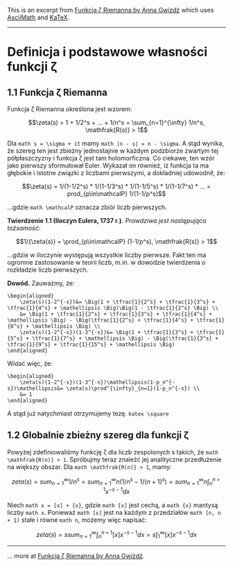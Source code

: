 This is an excerpt from [Funkcja ζ Riemanna by Anna Gwiżdż](http://gamma.im.uj.edu.pl/~blocki/pmd/pm-gwizdz.pdf) which uses [AsciiMath](http://asciimath.org/) and [KaTeX](https://khan.github.io/KaTeX/).

---

# Definicja i podstawowe własności funkcji ζ

## 1.1 Funkcja ζ Riemanna

Funkcja ζ Riemanna określona jest wzorem:

```math
\zeta(s) = 1 + 1/2^s + ... + 1/n^s = \sum_{n=1}^{\infty} 1/n^s, \mathfrak{R(s)} > 1
```

Dla `math s = \sigma + it` mamy `math |n - s| = n - \sigma`. A stąd wynika, że szereg ten jest zbieżny jednostajnie w każdym podzbiorze zwartym tej półpłaszczyzny i funkcja ζ jest tam holomorficzna. Co ciekawe, ten wzór jako pierwszy sformułował Euler. Wykazał on również, iż funkcja ta ma głębokie i istotne związki z liczbami pierwszymi, a dokładniej udowodnił, że:

```math
\zeta(s) = 1/(1-1/2^s) * 1/(1-1/3^s) * 1/(1-1/5^s) * 1/(1-1/7^s) * ... = prod_{p\in\mathcalP} 1/(1-1/p^s)
```

...gdzie `math \mathcalP` oznacza zbiór liczb pierwszych.

**Twierdzenie 1.1 (Iloczyn Eulera, 1737 r.).** *Prawdziwa jest następująca tożsamość*:

```math
1/{\zeta(s)} = \prod_{p\in\mathcalP} (1-1/p^s), \mathfrak{R(s)} > 1
```

...gdzie w iloczynie występują wszystkie liczby pierwsze. Fakt ten ma ogromne zastosowanie w teorii liczb, m.in. w dowodzie twierdzenia o rozkładzie liczb pierwszych.

**Dowód.** Zauważmy, że:

```katex
\begin{aligned}
    \zeta(s)(1-2^{-s})&= \Big(1 + \tfrac{1}{2^s} + \tfrac{1}{3^s} + \tfrac{1}{4^s} + \mathellipsis \Big)\Big(1 - \tfrac{1}{2^s} \Big) \\
	&= \Big(1 + \tfrac{1}{2^s} + \tfrac{1}{3^s} + \tfrac{1}{4^s} + \mathellipsis \Big) - \Big(\tfrac{1}{2^s} + \tfrac{1}{4^s} + \tfrac{1}{6^s} + \mathellipsis \Big) \\
	\zeta(s)(1-2^{-s})(1-3^{-s})&= \Big(1 + \tfrac{1}{3^s} + \tfrac{1}{5^s} + \tfrac{1}{7^s} + \mathellipsis \Big) - \Big(\tfrac{1}{3^s} + \tfrac{1}{9^s} + \tfrac{1}{15^s} + \mathellipsis \Big)
\end{aligned}
```

Widać więc, że:

```katex
\begin{aligned}
    \zeta(s)(1-2^{-s})(1-3^{-s})\mathellipsis(1-p_n^{-s})\mathellipsis&= \zeta(s)\prod^{\infty}_{n=1}(1-p_n^{-s}) \\
	&= 1
\end{aligned}
```

A stąd już natychmiast otrzymujemy tezę. `katex \square`

## 1.2 Globalnie zbieżny szereg dla funkcji ζ

Powyżej zdefiniowaliśmy funkcję ζ dla liczb zespolonych s takich, że `math \mathfrak{R(n)} > 1`. Spróbujmy teraz znaleźć jej analityczne przedłużenie na większy obszar. Dla `math \mathfrak{R(n)} > 1`, mamy:

```math
zeta(s) = sum_{n=1}^{\infty} 1/n^s = sum_{n=1}^{\infty} n(1/n^s - 1/(n+1)^s) = sum_{n=1}^{\infty} n \int_n^{n+1} x^{-s-1} dx
```

Niech `math x = [x] + {x}`, gdzie `math [x]` jest cechą, a `math {x}` mantysą liczby `math x`. Ponieważ `math [x]` jest na każdym z przedziałów `math [n, n + 1)` stałe i równe `math n`, możemy więc napisać:

```math
zeta(s) = s sum_{n=1}^{\infty} \int_n^{n+1} [x]x^{-s-1} dx = s \int_1^\infty [x]x^{-s-1} dx
```

---

… more at [Funkcja ζ Riemanna by Anna Gwiżdż](http://gamma.im.uj.edu.pl/~blocki/pmd/pm-gwizdz.pdf).
